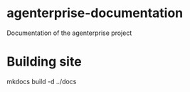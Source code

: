 # agenterprise-documentation
Documentation of the agenterprise project

# Building site
mkdocs build -d ../docs